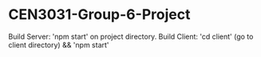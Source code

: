 # CEN3031-Group-6-Project

Build Server: 'npm start' on project directory.
Build Client: 'cd client' (go to client directory) && 'npm start'